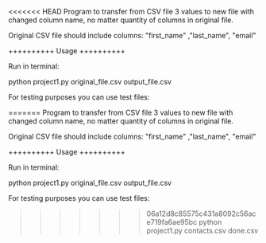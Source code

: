 <<<<<<< HEAD
Program to transfer from CSV file 3 values to new file with changed column name, no matter quantity of columns in original file.

Original CSV file should include columns: "first_name" ,"last_name", "email"

++++++++++ Usage ++++++++++

Run in terminal:

python project1.py original_file.csv output_file.csv

For testing purposes you can use test files:

=======
Program to transfer from CSV file 3 values to new file with changed column name, no matter quantity of columns in original file.

Original CSV file should include columns: "first_name" ,"last_name", "email"

++++++++++ Usage ++++++++++

Run in terminal:

python project1.py original_file.csv output_file.csv

For testing purposes you can use test files:

>>>>>>> 06a12d8c85575c431a8092c56ace719fa6ae95bc
python project1.py contacts.csv done.csv